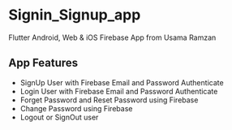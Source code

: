 # Signin_Signup_app

Flutter Android, Web & iOS Firebase App from Usama Ramzan

## App Features
- SignUp User with Firebase Email and Password Authenticate
- Login User with Firebase Email and Password Authenticate
- Forget Password and Reset Password using Firebase
- Change Password using Firebase
- Logout or SignOut user





